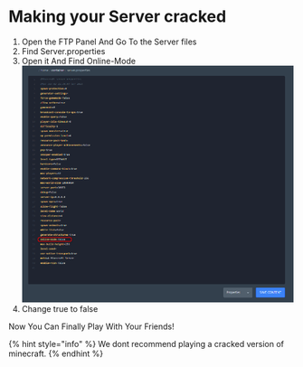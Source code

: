 # Making your Server cracked

1. Open the FTP Panel And Go To the Server files
2. Find Server.properties
3. Open it And Find Online-Mode![](../.gitbook/assets/image.png)
4. Change true to false

Now You Can Finally Play With Your Friends!&#x20;

{% hint style="info" %}
We dont recommend playing a cracked version of minecraft.&#x20;
{% endhint %}
